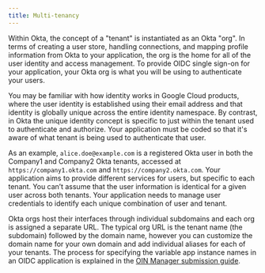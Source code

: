 ```yaml
---
title: Multi-tenancy
---
```


Within Okta, the concept of a "tenant" is instantiated as an Okta "org". In terms of creating a user store, handling connections, and mapping profile information from Okta to your application, the org is the home for all of the user identity and access management. To provide OIDC single sign-on for your application, your Okta org is what you will be using to authenticate your users.

You may be familiar with how identity works in Google Cloud products, where the user identity is established using their email address and that identity is globally unique across the entire identity namespace. By contrast, in Okta the unique identity concept is specific to just within the tenant used to authenticate and authorize. Your application must be coded so that it's aware of what tenant is being used to authenticate that user.

As an example, `alice.doe@example.com` is a registered Okta user in both the Company1 and Company2 Okta tenants, accessed at `https://company1.okta.com` and `https://company2.okta.com`. Your application aims to provide different services for users, but specific to each tenant. You can’t assume that the user information is identical for a given user across both tenants. Your application needs to manage user credentials to identify each unique combination of user and tenant.

Okta orgs host their interfaces through individual subdomains and each org is assigned a separate URL. The typical org URL is the tenant name (the subdomain) followed by the domain name, however you can customize the domain name for your own domain and add individual aliases for each of your tenants. The process for specifying the variable app instance names in an OIDC application is explained in the [OIN Manager submission guide](/docs/guides/submit-app/openidconnect/main/#configure-protocol-specific-settings).

<NextSectionLink/>
